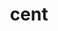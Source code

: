 ---
category: 4-letters
denotation: null
name: cent
reference_link: https://www.etymonline.com/word/cent
root_language: null
root_name: null
title: cent
type: free
word_sums:
- respelling: cent
  sum: 'Cent + '
---